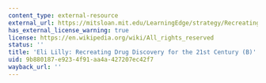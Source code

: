 ```yaml
---
content_type: external-resource
external_url: https://mitsloan.mit.edu/LearningEdge/strategy/RecreatingDrugDiscovery/Pages/default.aspx
has_external_license_warning: true
license: https://en.wikipedia.org/wiki/All_rights_reserved
status: ''
title: 'Eli Lilly: Recreating Drug Discovery for the 21st Century (B)'
uid: 9b880187-e923-4f91-aa4a-427207ec42f7
wayback_url: ''
---
```

